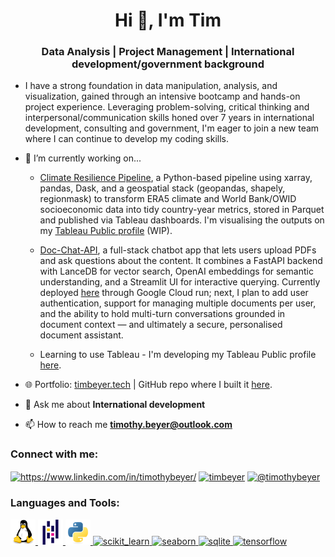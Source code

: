 <h1 align="center">Hi 👋, I'm Tim</h1>
<h3 align="center">Data Analysis | Project Management | International development/government background</h3>

- I have a strong foundation in data manipulation, analysis, and visualization, gained through an intensive bootcamp and hands-on project experience. Leveraging problem-solving, critical thinking and interpersonal/communication skills honed over 7 years in international development, consulting and government, I'm eager to join a new team where I can continue to develop my coding skills.

- 🔭 I’m currently working on...

  
  - [Climate Resilience Pipeline](https://github.com/TimB808/climate-resilience-pipeline/), a Python-based pipeline using xarray, pandas, Dask, and a geospatial stack (geopandas, shapely, regionmask) to transform ERA5 climate and World Bank/OWID socioeconomic data into tidy country-year metrics, stored in Parquet and published via Tableau dashboards. I'm visualising the outputs on my [Tableau Public profile](http://public.tableau.com/app/profile/tim.beyer6061/) (WIP).

    
  - [Doc-Chat-API](https://github.com/TimB808/doc-chat-api/), a full-stack chatbot app that lets users upload PDFs and ask questions about the content. It combines a FastAPI backend with LanceDB for vector search, OpenAI embeddings for semantic understanding, and a Streamlit UI for interactive querying. Currently deployed [here](https://doc-chat-ui-581282400880.europe-west3.run.app/) through Google Cloud run; next, I plan to add user authentication, support for managing multiple documents per user, and the ability to hold multi-turn conversations grounded in document context — and ultimately a secure, personalised document assistant.

    
  - Learning to use Tableau - I'm developing my Tableau Public profile [here](http://public.tableau.com/app/profile/tim.beyer6061/).


  
- 🌐 Portfolio: [timbeyer.tech](https://timbeyer.tech) | GitHub repo where I built it [here](https://github.com/TimB808/astro-portfolio).

- 💬 Ask me about **International development**

- 📫 How to reach me **timothy.beyer@outlook.com**

<h3 align="left">Connect with me:</h3>
<p align="left">
<a href="https://linkedin.com/in/https://www.linkedin.com/in/timothybeyer/" target="blank"><img align="center" src="https://raw.githubusercontent.com/rahuldkjain/github-profile-readme-generator/master/src/images/icons/Social/linked-in-alt.svg" alt="https://www.linkedin.com/in/timothybeyer/" height="30" width="40" /></a>
<a href="https://kaggle.com/timbeyer" target="blank"><img align="center" src="https://raw.githubusercontent.com/rahuldkjain/github-profile-readme-generator/master/src/images/icons/Social/kaggle.svg" alt="timbeyer" height="30" width="40" /></a>
<a href="https://instagram.com/@timothybeyer" target="blank"><img align="center" src="https://raw.githubusercontent.com/rahuldkjain/github-profile-readme-generator/master/src/images/icons/Social/instagram.svg" alt="@timothybeyer" height="30" width="40" /></a>
</p>

<h3 align="left">Languages and Tools:</h3>
<p align="left"> <a href="https://www.linux.org/" target="_blank" rel="noreferrer"> <img src="https://raw.githubusercontent.com/devicons/devicon/master/icons/linux/linux-original.svg" alt="linux" width="40" height="40"/> </a> <a href="https://pandas.pydata.org/" target="_blank" rel="noreferrer"> <img src="https://raw.githubusercontent.com/devicons/devicon/2ae2a900d2f041da66e950e4d48052658d850630/icons/pandas/pandas-original.svg" alt="pandas" width="40" height="40"/> </a> <a href="https://www.python.org" target="_blank" rel="noreferrer"> <img src="https://raw.githubusercontent.com/devicons/devicon/master/icons/python/python-original.svg" alt="python" width="40" height="40"/> </a> <a href="https://scikit-learn.org/" target="_blank" rel="noreferrer"> <img src="https://upload.wikimedia.org/wikipedia/commons/0/05/Scikit_learn_logo_small.svg" alt="scikit_learn" width="40" height="40"/> </a> <a href="https://seaborn.pydata.org/" target="_blank" rel="noreferrer"> <img src="https://seaborn.pydata.org/_images/logo-mark-lightbg.svg" alt="seaborn" width="40" height="40"/> </a> <a href="https://www.sqlite.org/" target="_blank" rel="noreferrer"> <img src="https://www.vectorlogo.zone/logos/sqlite/sqlite-icon.svg" alt="sqlite" width="40" height="40"/> </a> <a href="https://www.tensorflow.org" target="_blank" rel="noreferrer"> <img src="https://www.vectorlogo.zone/logos/tensorflow/tensorflow-icon.svg" alt="tensorflow" width="40" height="40"/> </a> </p>


